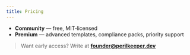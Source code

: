 ```yaml
---
title: Pricing
---
```


- **Community** — free, MIT‑licensed
- **Premium** — advanced templates, compliance packs, priority support

> Want early access? Write at **founder@perilkeeper.dev**
